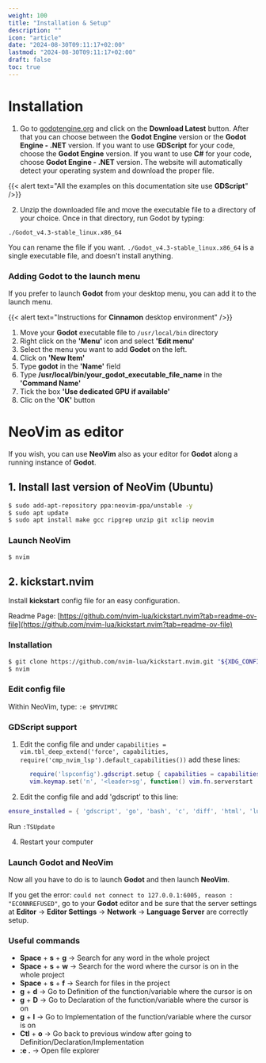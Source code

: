 ```yaml
---
weight: 100
title: "Installation & Setup"
description: ""
icon: "article"
date: "2024-08-30T09:11:17+02:00"
lastmod: "2024-08-30T09:11:17+02:00"
draft: false
toc: true
---
```


# Installation

1. Go to [godotengine.org](https://godotengine.org/) and click on the **Download Latest** button. After that you can choose between the **Godot Engine** version or the **Godot Engine - .NET** version. If you want to use **GDScript** for your code, choose the **Godot Engine** version. If you want to use **C#** for your code, choose **Godot Engine - .NET** version. The website will automatically detect your operating system and download the proper file.

{{< alert text="All the examples on this documentation site use **GDScript**" />}}

2. Unzip the downloaded file and move the executable file to a directory of your choice. Once in that directory, run Godot by typing:

```
./Godot_v4.3-stable_linux.x86_64
```
You can rename the file if you want. `./Godot_v4.3-stable_linux.x86_64` is a single executable file, and doesn't install anything.

### Adding Godot to the launch menu

If you prefer to launch **Godot** from your desktop menu, you can add it to the launch menu.

{{< alert text="Instructions for **Cinnamon** desktop environment" />}}

1. Move your **Godot** executable file to `/usr/local/bin` directory
2. Right click on the **'Menu'** icon and select **'Edit menu'**
3. Select the menu you want to add **Godot** on the left.
4. Click on **'New Item'**
5. Type **godot** in the **'Name'** field
6. Type **/usr/local/bin/your_godot_executable_file_name** in the **'Command Name'**
7. Tick the box **'Use dedicated GPU if available'**
8. Clic on the **'OK'** button

# NeoVim as editor

If you wish, you can use **NeoVim** also as your editor for **Godot** along a running instance of **Godot**.

## 1. Install last version of NeoVim (Ubuntu)

```bash
$ sudo add-apt-repository ppa:neovim-ppa/unstable -y
$ sudo apt update
$ sudo apt install make gcc ripgrep unzip git xclip neovim
```

### Launch NeoVim

```bash
$ nvim
```

## 2. kickstart.nvim

Install **kickstart** config file for an easy configuration.

Readme Page: [https://github.com/nvim-lua/kickstart.nvim?tab=readme-ov-file](https://github.com/nvim-lua/kickstart.nvim?tab=readme-ov-file)

### Installation
```bash
$ git clone https://github.com/nvim-lua/kickstart.nvim.git "${XDG_CONFIG_HOME:-$HOME/.config}"/nvim
$ nvim
```

### Edit config file
Within NeoVim, type: `:e $MYVIMRC`

### GDScript support
1. Edit the config file and under `capabilities = vim.tbl_deep_extend('force', capabilities, require('cmp_nvim_lsp').default_capabilities())` add these lines:
```lua
      require('lspconfig').gdscript.setup { capabilities = capabilities }
      vim.keymap.set('n', '<leader>sg', function() vim.fn.serverstart '127.0.0.1:6005' end, { noremap = true })
```

2. Edit the config file and add 'gdscript' to this line:
```lua
ensure_installed = { 'gdscript', 'go', 'bash', 'c', 'diff', 'html', 'lua', 'luadoc', 'markdown', 'markdown_inline', 'query', 'vim', 'vimdoc' },
```
Run `:TSUpdate`

4. Restart your computer

### Launch Godot and NeoVim

Now all you have to do is to launch **Godot** and then launch **NeoVim**.

If you get the error: `could not connect to 127.0.0.1:6005, reason : "ECONNREFUSED"`, go to your **Godot** editor and be sure that the server settings at **Editor** -> **Editor Settings** -> **Network** -> **Language Server** are correctly setup.

### Useful commands
- **Space** + **s** + **g** -\> Search for any word in the whole project
- **Space** + **s** + **w** -\> Search for the word where the cursor is on in the whole project
- **Space** + **s** + **f** -\> Search for files in the project
- **g** + **d** -\> Go to Definition of the function/variable where the cursor is on
- **g** + **D** -\> Go to Declaration of the function/variable where the cursor is on
- **g** + **I** -\> Go to Implementation of the function/variable where the cursor is on
- **Ctl** + **o** -\> Go back to previous window after going to Definition/Declaration/Implementation
- **:e .** -\> Open file explorer
